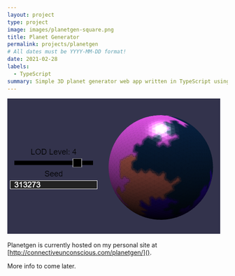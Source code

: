 ```yaml
---
layout: project
type: project
image: images/planetgen-square.png
title: Planet Generator
permalink: projects/planetgen
# All dates must be YYYY-MM-DD format!
date: 2021-02-28
labels:
  - TypeScript
summary: Simple 3D planet generator web app written in TypeScript using Babylon.js as a frontend.
---
```


![screenshot](/images/planetgen-screenshot.png)

Planetgen is currently hosted on my personal site at [http://connectiveunconscious.com/planetgen/]().

More info to come later.  
